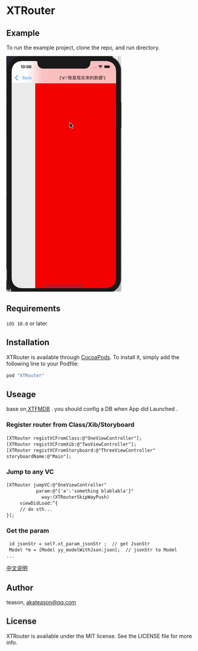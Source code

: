 # XTRouter

## Example

To run the example project, clone the repo, and run directory.

![pic](https://github.com/Akateason/XTRouter/blob/master/play.gif)

## Requirements

`iOS 10.0` or later

## Installation

XTRouter is available through [CocoaPods](http://cocoapods.org). To install
it, simply add the following line to your Podfile:

```ruby
pod "XTRouter"
```

## Useage
base on[ XTFMDB](https://github.com/Akateason/XTFMDB) . you should config a DB when App did Launched .



### Register router from Class/Xib/Storyboard
```
[XTRouter registVCFromClass:@"OneViewController"];
[XTRouter registVCFromXib:@"TwoViewController"];
[XTRouter registVCFromStoryboard:@"ThreeViewController" storyboardName:@"Main"];

```

### Jump to any VC
```
[XTRouter jumpVC:@"OneViewController"
           param:@"{'a':'something blablabla'}"
             way:(XTRouterSkipWayPush)
     viewDidLoad:^{
     // do sth...
}];
```

### Get the param
```
 id jsonStr = self.xt_param_jsonStr ;  // get JsonStr
 Model *m = [Model yy_modelWithJson:json];  // jsonStr to Model
...
```

[中文说明](https://www.jianshu.com/p/195949eb91d4)

## Author

teason, akateason@qq.com

## License

XTRouter is available under the MIT license. See the LICENSE file for more info.
